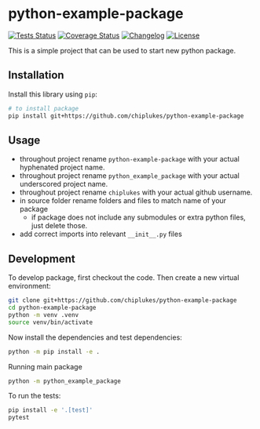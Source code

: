 # python-example-package
[![Tests Status](./reports/junit/junit-badge.svg?dummy=8484744)](./reports/junit/report.html)
[![Coverage Status](./reports/coverage/coverage-badge.svg?dummy=8484744)](./reports/coverage/index.html)
[![Changelog](https://img.shields.io/github/v/release/chiplukes/python-example-package?include_prereleases&label=changelog)](https://github.com/chiplukes/python-example-package/releases)
[![License](https://img.shields.io/badge/license-Apache%202.0-blue.svg)](https://github.com/chiplukes/python-example-package/blob/main/LICENSE)

This is a simple project that can be used to start new python package.

## Installation

Install this library using `pip`:
```bash
# to install package
pip install git+https://github.com/chiplukes/python-example-package
```
## Usage

* throughout project rename ```python-example-package``` with your actual hyphenated project name.
* throughout project rename ```python_example_package``` with your actual underscored project name.
* throughout project rename ```chiplukes``` with your actual github username.
* in source folder rename folders and files to match name of your package
    * if package does not include any submodules or extra python files, just delete those.
* add correct imports into relevant ```__init__.py``` files

## Development

To develop package, first checkout the code. Then create a new virtual environment:
```bash
git clone git+https://github.com/chiplukes/python-example-package
cd python-example-package
python -m venv .venv
source venv/bin/activate
```

Now install the dependencies and test dependencies:
```bash
python -m pip install -e .
```

Running main package
```bash
python -m python_example_package
```

To run the tests:
```bash
pip install -e '.[test]'
pytest
```
